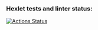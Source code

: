 ### Hexlet tests and linter status:
[![Actions Status](https://github.com/bazilval/java-project-73/workflows/hexlet-check/badge.svg)](https://github.com/bazilval/java-project-73/actions)